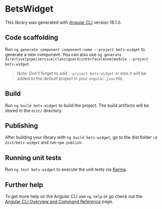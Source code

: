 # BetsWidget

This library was generated with [Angular CLI](https://github.com/angular/angular-cli) version 18.1.0.

## Code scaffolding

Run `ng generate component component-name --project bets-widget` to generate a new component. You can also use `ng generate directive|pipe|service|class|guard|interface|enum|module --project bets-widget`.
> Note: Don't forget to add `--project bets-widget` or else it will be added to the default project in your `angular.json` file. 

## Build

Run `ng build bets-widget` to build the project. The build artifacts will be stored in the `dist/` directory.

## Publishing

After building your library with `ng build bets-widget`, go to the dist folder `cd dist/bets-widget` and run `npm publish`.

## Running unit tests

Run `ng test bets-widget` to execute the unit tests via [Karma](https://karma-runner.github.io).

## Further help

To get more help on the Angular CLI use `ng help` or go check out the [Angular CLI Overview and Command Reference](https://angular.dev/tools/cli) page.
